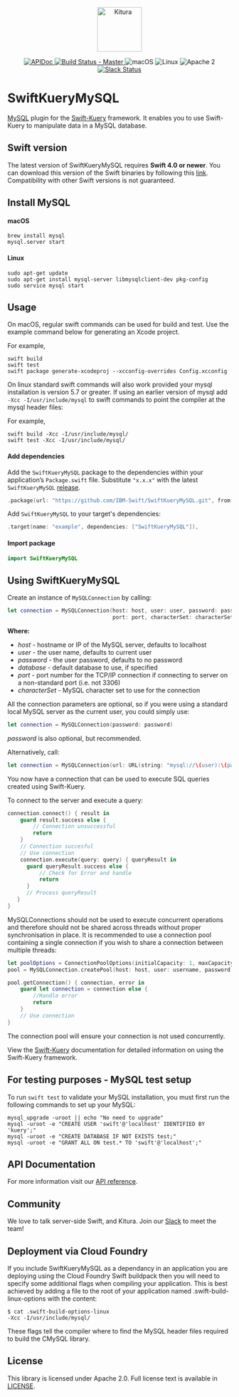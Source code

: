 <p align="center">
    <a href="http://kitura.io/">
        <img src="https://raw.githubusercontent.com/IBM-Swift/Kitura/master/Sources/Kitura/resources/kitura-bird.svg?sanitize=true" height="100" alt="Kitura">
    </a>
</p>


<p align="center">
    <a href="https://ibm-swift.github.io/SwiftKueryMySQL/index.html">
    <img src="https://img.shields.io/badge/apidoc-SwiftKueryMySQL-1FBCE4.svg?style=flat" alt="APIDoc">
    </a>
    <a href="https://travis-ci.org/IBM-Swift/SwiftKueryMySQL">
    <img src="https://travis-ci.org/IBM-Swift/SwiftKueryMySQL.svg?branch=master" alt="Build Status - Master">
    </a>
    <img src="https://img.shields.io/badge/os-macOS-green.svg?style=flat" alt="macOS">
    <img src="https://img.shields.io/badge/os-linux-green.svg?style=flat" alt="Linux">
    <img src="https://img.shields.io/badge/license-Apache2-blue.svg?style=flat" alt="Apache 2">
    <a href="http://swift-at-ibm-slack.mybluemix.net/">
    <img src="http://swift-at-ibm-slack.mybluemix.net/badge.svg" alt="Slack Status">
    </a>
</p>

# SwiftKueryMySQL

[MySQL](https://dev.mysql.com/) plugin for the [Swift-Kuery](https://github.com/IBM-Swift/Swift-Kuery) framework. It enables you to use Swift-Kuery to manipulate data in a MySQL database.

## Swift version
The latest version of SwiftKueryMySQL requires **Swift 4.0 or newer**. You can download this version of the Swift binaries by following this [link](https://swift.org/download/). Compatibility with other Swift versions is not guaranteed.

## Install MySQL

#### macOS
```
brew install mysql
mysql.server start
```

#### Linux
```
sudo apt-get update
sudo apt-get install mysql-server libmysqlclient-dev pkg-config
sudo service mysql start
```

## Usage

On macOS, regular swift commands can be used for build and test. Use the example command below for generating an Xcode project.

For example,
```
swift build
swift test
swift package generate-xcodeproj --xcconfig-overrides Config.xcconfig
```
On linux standard swift commands will also work provided your mysql installation is version 5.7 or greater. If using an earlier version of mysql add ` -Xcc -I/usr/include/mysql` to swift commands to point the compiler at the mysql header files:

For example,
```
swift build -Xcc -I/usr/include/mysql/
swift test -Xcc -I/usr/include/mysql/
```

#### Add dependencies

Add the `SwiftKueryMySQL` package to the dependencies within your application’s `Package.swift` file. Substitute `"x.x.x"` with the latest `SwiftKueryMySQL` [release](https://github.com/IBM-Swift/SwiftKueryMySQL/releases).

```swift
.package(url: "https://github.com/IBM-Swift/SwiftKueryMySQL.git", from: "x.x.x")
```

Add `SwiftKueryMySQL` to your target's dependencies:

```swift
.target(name: "example", dependencies: ["SwiftKueryMySQL"]),
```

#### Import package

  ```swift
  import SwiftKueryMySQL
  ```

## Using SwiftKueryMySQL

Create an instance of `MySQLConnection` by calling:

```swift
let connection = MySQLConnection(host: host, user: user, password: password, database: database,
                                 port: port, characterSet: characterSet)
```
**Where:**
- *host* - hostname or IP of the MySQL server, defaults to localhost
- *user* - the user name, defaults to current user
- *password* - the user password, defaults to no password
- *database* - default database to use, if specified
- *port* - port number for the TCP/IP connection if connecting to server on a non-standard port (i.e. not 3306)
- *characterSet* - MySQL character set to use for the connection

All the connection parameters are optional, so if you were using a standard local MySQL server as the current user, you could simply use:
```swift
let connection = MySQLConnection(password: password)
```
*password* is also optional, but recommended.

Alternatively, call:
```swift
let connection = MySQLConnection(url: URL(string: "mysql://\(user):\(password)@\(host):\(port)/\(database)")!))
```
You now have a connection that can be used to execute SQL queries created using Swift-Kuery.

To connect to the server and execute a query:
```swift
connection.connect() { result in
    guard result.success else {
        // Connection unsuccessful
        return
    }
    // Connection succesful
    // Use connection
    connection.execute(query: query) { queryResult in
      guard queryResult.success else {
          // Check for Error and handle
          return
      }
      // Process queryResult
   }
}
```

MySQLConnections should not be used to execute concurrent operations and therefore should not be shared across threads without proper synchronisation in place. It is recommended to use a connection pool containing a single connection if you wish to share a connection between multiple threads:

```swift
let poolOptions = ConnectionPoolOptions(initialCapacity: 1, maxCapacity: 1)
pool = MySQLConnection.createPool(host: host, user: username, password: password, database: database, port: port, characterSet: characterSet, connectionTimeout: 10000, poolOptions: poolOptions)

pool.getConnection() { connection, error in
    guard let connection = connection else {
        //Handle error
        return
    }
    // Use connection
}
```

The connection pool will ensure your connection is not used concurrently.

View the [Swift-Kuery](https://github.com/IBM-Swift/Swift-Kuery) documentation for detailed information on using the Swift-Kuery framework.


## For testing purposes - MySQL test setup

To run `swift test` to validate your MySQL installation, you must first run the following commands to set up your MySQL:
```
mysql_upgrade -uroot || echo "No need to upgrade"
mysql -uroot -e "CREATE USER 'swift'@'localhost' IDENTIFIED BY 'kuery';"
mysql -uroot -e "CREATE DATABASE IF NOT EXISTS test;"
mysql -uroot -e "GRANT ALL ON test.* TO 'swift'@'localhost';"
```

## API Documentation
For more information visit our [API reference](https://ibm-swift.github.io/SwiftKueryMySQL/index.html).

## Community

We love to talk server-side Swift, and Kitura. Join our [Slack](http://swift-at-ibm-slack.mybluemix.net/) to meet the team!

## Deployment via Cloud Foundry

If you include SwiftKueryMySQL as a dependancy in an application you are deploying using the Cloud Foundry Swift buildpack then you will need to specify some additional flags when compiling your application. This is best achieved by adding a file to the root of your application named .swift-build-linux-options with the content:

```
$ cat .swift-build-options-linux 
-Xcc -I/usr/include/mysql/
```
These flags tell the compiler where to find the MySQL header files required to build the CMySQL library.

## License
This library is licensed under Apache 2.0. Full license text is available in [LICENSE](https://github.com/IBM-Swift/SwiftKueryMySQL/blob/master/LICENSE.txt).
